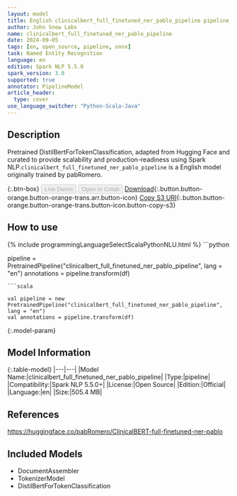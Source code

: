```yaml
---
layout: model
title: English clinicalbert_full_finetuned_ner_pablo_pipeline pipeline DistilBertForTokenClassification from pabRomero
author: John Snow Labs
name: clinicalbert_full_finetuned_ner_pablo_pipeline
date: 2024-09-05
tags: [en, open_source, pipeline, onnx]
task: Named Entity Recognition
language: en
edition: Spark NLP 5.5.0
spark_version: 3.0
supported: true
annotator: PipelineModel
article_header:
  type: cover
use_language_switcher: "Python-Scala-Java"
---
```


## Description

Pretrained DistilBertForTokenClassification, adapted from Hugging Face and curated to provide scalability and production-readiness using Spark NLP.`clinicalbert_full_finetuned_ner_pablo_pipeline` is a English model originally trained by pabRomero.

{:.btn-box}
<button class="button button-orange" disabled>Live Demo</button>
<button class="button button-orange" disabled>Open in Colab</button>
[Download](https://s3.amazonaws.com/auxdata.johnsnowlabs.com/public/models/clinicalbert_full_finetuned_ner_pablo_pipeline_en_5.5.0_3.0_1725506399035.zip){:.button.button-orange.button-orange-trans.arr.button-icon}
[Copy S3 URI](s3://auxdata.johnsnowlabs.com/public/models/clinicalbert_full_finetuned_ner_pablo_pipeline_en_5.5.0_3.0_1725506399035.zip){:.button.button-orange.button-orange-trans.button-icon.button-copy-s3}

## How to use



<div class="tabs-box" markdown="1">
{% include programmingLanguageSelectScalaPythonNLU.html %}
```python

pipeline = PretrainedPipeline("clinicalbert_full_finetuned_ner_pablo_pipeline", lang = "en")
annotations =  pipeline.transform(df)   

```
```scala

val pipeline = new PretrainedPipeline("clinicalbert_full_finetuned_ner_pablo_pipeline", lang = "en")
val annotations = pipeline.transform(df)

```
</div>

{:.model-param}
## Model Information

{:.table-model}
|---|---|
|Model Name:|clinicalbert_full_finetuned_ner_pablo_pipeline|
|Type:|pipeline|
|Compatibility:|Spark NLP 5.5.0+|
|License:|Open Source|
|Edition:|Official|
|Language:|en|
|Size:|505.4 MB|

## References

https://huggingface.co/pabRomero/ClinicalBERT-full-finetuned-ner-pablo

## Included Models

- DocumentAssembler
- TokenizerModel
- DistilBertForTokenClassification
